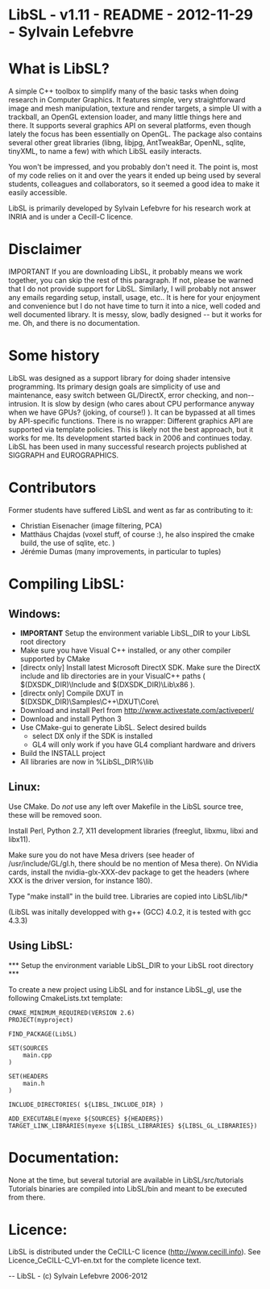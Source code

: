 # LibSL - v1.11 - README - 2012-11-29 - Sylvain Lefebvre

# What is LibSL?
 
A simple C++ toolbox to simplify many of the basic tasks when doing research in Computer Graphics. It features simple, very straightforward image and mesh manipulation, texture and render targets, a simple UI with a trackball, an OpenGL extension loader, and many little things here and there. It supports several graphics API on several platforms, even though lately the focus has been essentially on OpenGL. The package also contains several other great libraries (libng, libjpg, AntTweakBar, OpenNL, sqlite, tinyXML, to name a few) with which LibSL easily interacts.

You won't be impressed, and you probably don't need it. The point is, most of my code relies on it and over the years it ended up being used by several students, colleagues and collaborators, so it seemed a good idea to make it easily accessible.

LibSL is primarily developed by Sylvain Lefebvre for his research work at INRIA and is under a Cecill-C licence.

# Disclaimer

IMPORTANT If you are downloading LibSL, it probably means we work together, you can skip the rest of this paragraph. If not, please be warned that I do not provide support for LibSL. Similarly, I will probably not answer any emails regarding setup, install, usage, etc.. It is here for your enjoyment and convenience but I do not have time to turn it into a nice, well coded and well documented library. It is messy, slow, badly designed -- but it works for me. Oh, and there is no documentation.

# Some history
 
LibSL was designed as a support library for doing shader intensive programming. Its primary design goals are simplicity of use and maintenance, easy switch between GL/DirectX, error checking, and non--intrusion. It is slow by design (who cares about CPU performance anyway when we have GPUs? (joking, of course!) ). It can be bypassed at all times by API-specific functions. There is no wrapper: Different graphics API are supported via template policies. This is likely not the best approach, but it works for me. Its development started back in 2006 and continues today. LibSL has been used in many successful research projects published at SIGGRAPH and EUROGRAPHICS.

# Contributors
 
Former students have suffered LibSL and went as far as contributing to it:

* Christian Eisenacher (image filtering, PCA)
* Matthäus Chajdas (voxel stuff, of course :), he also inspired the cmake build, the use of sqlite, etc. ) 
* Jérémie Dumas (many improvements, in particular to tuples)
    
# Compiling LibSL:

## Windows:

- **IMPORTANT** Setup the environment variable LibSL_DIR to your LibSL root directory
- Make sure you have Visual C++ installed, or any other compiler supported by CMake
- [directx only] Install latest Microsoft DirectX SDK. Make sure the DirectX include and lib
  directories are in your VisualC++ paths ( $(DXSDK_DIR)\Include and $(DXSDK_DIR)\Lib\x86 ).
- [directx only] Compile DXUT in $(DXSDK_DIR)\Samples\C++\DXUT\Core\
- Download and install Perl from http://www.activestate.com/activeperl/
- Download and install Python 3
- Use CMake-gui to generate LibSL. Select desired builds
	- select DX only if the SDK is installed
	- GL4 will only work if you have GL4 compliant hardware and drivers
- Build the INSTALL project
- All libraries are now in %LibSL_DIR%\lib

## Linux:

Use CMake. Do *not* use any left over Makefile in the LibSL source tree, these will be removed soon.

Install Perl, Python 2.7, X11 development libraries (freeglut, libxmu, libxi and libx11).

Make sure you do not have Mesa drivers (see header of /usr/include/GL/gl.h, there should be no mention
of Mesa there). On NVidia cards, install the nvidia-glx-XXX-dev package to get the headers (where XXX
is the driver version, for instance 180).

Type "make install" in the build tree. Libraries are copied into LibSL/lib/*

(LibSL was initally developped with g++ (GCC) 4.0.2, it is tested with gcc 4.3.3)

## Using LibSL:

*** Setup the environment variable LibSL_DIR to your LibSL root directory ***

To create a new project using LibSL and for instance LibSL_gl, use the following CmakeLists.txt template:

	CMAKE_MINIMUM_REQUIRED(VERSION 2.6)
	PROJECT(myproject)

	FIND_PACKAGE(LibSL)

	SET(SOURCES
		main.cpp
	)

	SET(HEADERS
		main.h
	)

	INCLUDE_DIRECTORIES( ${LIBSL_INCLUDE_DIR} )

	ADD_EXECUTABLE(myexe ${SOURCES} ${HEADERS})
	TARGET_LINK_LIBRARIES(myexe ${LIBSL_LIBRARIES} ${LIBSL_GL_LIBRARIES})

# Documentation:

None at the time, but several tutorial are available in LibSL/src/tutorials
Tutorials binaries are compiled into LibSL/bin and meant to be executed
from there.

# Licence:

LibSL is distributed under the CeCILL-C licence (http://www.cecill.info).
See Licence_CeCILL-C_V1-en.txt for the complete licence text.

--
LibSL - (c) Sylvain Lefebvre 2006-2012
